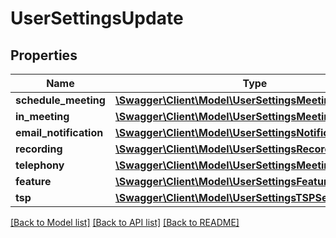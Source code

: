 # UserSettingsUpdate

## Properties
Name | Type | Description | Notes
------------ | ------------- | ------------- | -------------
**schedule_meeting** | [**\Swagger\Client\Model\UserSettingsMeetingSettings**](UserSettingsMeetingSettings.md) |  | [optional] 
**in_meeting** | [**\Swagger\Client\Model\UserSettingsMeetingSettings1**](UserSettingsMeetingSettings1.md) |  | [optional] 
**email_notification** | [**\Swagger\Client\Model\UserSettingsNotificationSettings**](UserSettingsNotificationSettings.md) |  | [optional] 
**recording** | [**\Swagger\Client\Model\UserSettingsRecordingSettings**](UserSettingsRecordingSettings.md) |  | [optional] 
**telephony** | [**\Swagger\Client\Model\UserSettingsMeetingSettings2**](UserSettingsMeetingSettings2.md) |  | [optional] 
**feature** | [**\Swagger\Client\Model\UserSettingsFeatureSettings1**](UserSettingsFeatureSettings1.md) |  | [optional] 
**tsp** | [**\Swagger\Client\Model\UserSettingsTSPSettings**](UserSettingsTSPSettings.md) |  | [optional] 

[[Back to Model list]](../README.md#documentation-for-models) [[Back to API list]](../README.md#documentation-for-api-endpoints) [[Back to README]](../README.md)


